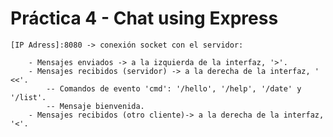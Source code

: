 # Práctica 4 - Chat using Express

	[IP Adress]:8080 -> conexión socket con el servidor:

		- Mensajes enviados -> a la izquierda de la interfaz, '>'.
		- Mensajes recibidos (servidor) -> a la derecha de la interfaz, ' <<'.
			-- Comandos de evento 'cmd': '/hello', '/help', '/date' y '/list'.
			-- Mensaje bienvenida.
		- Mensajes recibidos (otro cliente)-> a la derecha de la interfaz, '<'.
		
		
		
	

